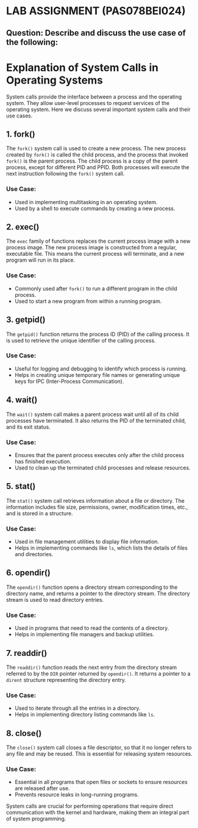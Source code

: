 # LAB ASSIGNMENT (PAS078BEI024)

## Question: Describe and discuss the use case of the following:

# Explanation of System Calls in Operating Systems

System calls provide the interface between a process and the operating system. They allow user-level processes to request services of the operating system. Here we discuss several important system calls and their use cases.

## 1. fork()

The `fork()` system call is used to create a new process. The new process created by `fork()` is called the child process, and the process that invoked `fork()` is the parent process. The child process is a copy of the parent process, except for different PID and PPID. Both processes will execute the next instruction following the `fork()` system call.

### Use Case:

- Used in implementing multitasking in an operating system.
- Used by a shell to execute commands by creating a new process.

## 2. exec()

The `exec` family of functions replaces the current process image with a new process image. The new process image is constructed from a regular, executable file. This means the current process will terminate, and a new program will run in its place.

### Use Case:

- Commonly used after `fork()` to run a different program in the child process.
- Used to start a new program from within a running program.

## 3. getpid()

The `getpid()` function returns the process ID (PID) of the calling process. It is used to retrieve the unique identifier of the calling process.

### Use Case:

- Useful for logging and debugging to identify which process is running.
- Helps in creating unique temporary file names or generating unique keys for IPC (Inter-Process Communication).

## 4. wait()

The `wait()` system call makes a parent process wait until all of its child processes have terminated. It also returns the PID of the terminated child, and its exit status.

### Use Case:

- Ensures that the parent process executes only after the child process has finished execution.
- Used to clean up the terminated child processes and release resources.

## 5. stat()

The `stat()` system call retrieves information about a file or directory. The information includes file size, permissions, owner, modification times, etc., and is stored in a structure.

### Use Case:

- Used in file management utilities to display file information.
- Helps in implementing commands like `ls`, which lists the details of files and directories.

## 6. opendir()

The `opendir()` function opens a directory stream corresponding to the directory name, and returns a pointer to the directory stream. The directory stream is used to read directory entries.

### Use Case:

- Used in programs that need to read the contents of a directory.
- Helps in implementing file managers and backup utilities.

## 7. readdir()

The `readdir()` function reads the next entry from the directory stream referred to by the `DIR` pointer returned by `opendir()`. It returns a pointer to a `dirent` structure representing the directory entry.

### Use Case:

- Used to iterate through all the entries in a directory.
- Helps in implementing directory listing commands like `ls`.

## 8. close()

The `close()` system call closes a file descriptor, so that it no longer refers to any file and may be reused. This is essential for releasing system resources.

### Use Case:

- Essential in all programs that open files or sockets to ensure resources are released after use.
- Prevents resource leaks in long-running programs.

System calls are crucial for performing operations that require direct communication with the kernel and hardware, making them an integral part of system programming.
